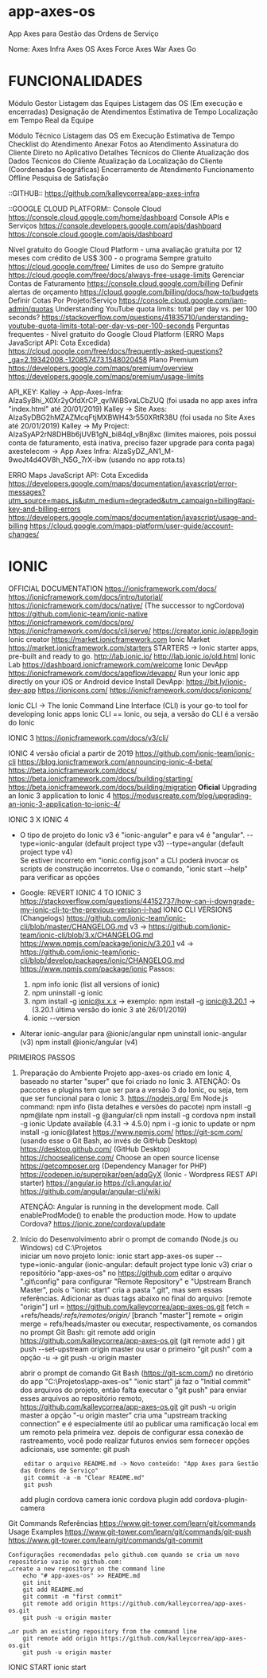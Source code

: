 # app-axes-os
App Axes para Gestão das Ordens de Serviço

Nome:
Axes Infra
Axes OS
Axes Force
Axes War
Axes Go

# FUNCIONALIDADES
Módulo Gestor
Listagem das Equipes
Listagem das OS (Em execução e encerradas)
Designação de Atendimentos
Estimativa de Tempo
Localização em Tempo Real da Equipe

Módulo Técnico
Listagem das OS em Execução
Estimativa de Tempo
Checklist do Atendimento
Anexar Fotos ao Atendimento
Assinatura do Cliente Direto no Aplicativo
Detalhes Técnicos do Cliente
Atualização dos Dados Técnicos do Cliente
Atualização da Localização do Cliente (Coordenadas Geográficas)
Encerramento de Atendimento
Funcionamento Offline
Pesquisa de Satisfação

::GITHUB::
https://github.com/kalleycorrea/app-axes-infra


::GOOGLE CLOUD PLATFORM::
Console Cloud
https://console.cloud.google.com/home/dashboard
Console APIs e Serviços
https://console.developers.google.com/apis/dashboard
https://console.cloud.google.com/apis/dashboard

Nível gratuito do Google Cloud Platform
	- uma avaliação gratuita por 12 meses com crédito de US$ 300
	- o programa Sempre gratuito
	https://cloud.google.com/free/
Limites de uso do Sempre gratuito
	https://cloud.google.com/free/docs/always-free-usage-limits
Gerenciar Contas de Faturamento
	https://console.cloud.google.com/billing
Definir alertas de orçamento
	https://cloud.google.com/billing/docs/how-to/budgets
Definir Cotas Por Projeto/Serviço
	https://console.cloud.google.com/iam-admin/quotas
	Understanding YouTube quota limits: total per day vs. per 100 seconds?
	https://stackoverflow.com/questions/41835710/understanding-youtube-quota-limits-total-per-day-vs-per-100-seconds
Perguntas frequentes - Nível gratuito do Google Cloud Platform (ERRO Maps JavaScript API: Cota Excedida)
	https://cloud.google.com/free/docs/frequently-asked-questions?_ga=2.19342008.-120857473.1548020458
Plano Premium
	https://developers.google.com/maps/premium/overview
	https://developers.google.com/maps/premium/usage-limits
	
API_KEY:
Kalley -> App-Axes-Infra: AIzaSyBhi_X0Xr2yOfdXrCP_qvIWiBSvaLCbZUQ (foi usada no app axes infra "index.html" até 20/01/2019)
Kalley -> Site Axes: AIzaSyDBG2hMZAZMcqFtjMXBWH43r550XRtR38U (foi usada no Site Axes até 20/01/2019)
Kalley -> My Project: AIzaSyAP2rN8DHBb6jUVB1gN_bi84qI_vBnj8xc (limites maiores, pois possui conta de faturamento, está inativa, preciso fazer upgrade para conta paga)
axestelecom -> App Axes Infra: AIzaSyDZ_AN1_M-9woJt4d4OV8h_N5G_7rX-ibw (usando no app rota.ts)

ERRO Maps JavaScript API: Cota Excedida
https://developers.google.com/maps/documentation/javascript/error-messages?utm_source=maps_js&utm_medium=degraded&utm_campaign=billing#api-key-and-billing-errors
https://developers.google.com/maps/documentation/javascript/usage-and-billing
https://cloud.google.com/maps-platform/user-guide/account-changes/


# IONIC

OFFICIAL DOCUMENTATION
https://ionicframework.com/docs/
https://ionicframework.com/docs/intro/tutorial/
https://ionicframework.com/docs/native/ (The successor to ngCordova)
	https://github.com/ionic-team/ionic-native
https://ionicframework.com/docs/pro/
https://ionicframework.com/docs/cli/serve/
https://creator.ionic.io/app/login	Ionic creator
https://market.ionicframework.com	Ionic Market
https://market.ionicframework.com/starters STARTERS -> Ionic starter apps, pre-built and ready to go.
http://lab.ionic.io/	http://lab.ionic.io/old.html	Ionic Lab
https://dashboard.ionicframework.com/welcome
Ionic DevApp
	https://ionicframework.com/docs/appflow/devapp/
	Run your Ionic app directly on your iOS or Android device
	Install DevApp: https://bit.ly/ionic-dev-app
https://ionicons.com/	https://ionicframework.com/docs/ionicons/

Ionic CLI -> The Ionic Command Line Interface (CLI) is your go-to tool for developing Ionic apps
Ionic CLI == Ionic, ou seja, a versão do CLI é a versão do Ionic

IONIC 3
	https://ionicframework.com/docs/v3/cli/

IONIC 4
	versão oficial a partir de 2019
	https://github.com/ionic-team/ionic-cli
	https://blog.ionicframework.com/announcing-ionic-4-beta/
	https://beta.ionicframework.com/docs/	
	https://beta.ionicframework.com/docs/building/starting/
	https://beta.ionicframework.com/docs/building/migration **Oficial**
		Upgrading an Ionic 3 application to Ionic 4
		https://moduscreate.com/blog/upgrading-an-ionic-3-application-to-ionic-4/

IONIC 3 X IONIC 4
- O tipo de projeto do Ionic v3 é "ionic-angular" e para v4 é "angular".
  --type=ionic-angular (default project type v3)
  --type=angular (default project type v4)	
  Se estiver incorreto em "ionic.config.json" a CLI poderá invocar os scripts de construção incorretos.
  Use o comando, "ionic start --help" para verificar as opções
  
- Google: REVERT IONIC 4 TO IONIC 3
	https://stackoverflow.com/questions/44152737/how-can-i-downgrade-my-ionic-cli-to-the-previous-version-i-had
	IONIC CLI VERSIONS (Changelogs)
		https://github.com/ionic-team/ionic-cli/blob/master/CHANGELOG.md
		v3 -> https://github.com/ionic-team/ionic-cli/blob/3.x/CHANGELOG.md
			  https://www.npmjs.com/package/ionic/v/3.20.1
		v4 -> https://github.com/ionic-team/ionic-cli/blob/develop/packages/ionic/CHANGELOG.md
			  https://www.npmjs.com/package/ionic
	Passos: 
	1) npm info ionic (list all versions of ionic)
	2) npm uninstall -g ionic
	3) npm install -g ionic@x.x.x	-> exemplo: npm install -g ionic@3.20.1		-> (3.20.1 última versão do ionic 3 até 26/01/2019)
	4) ionic --version
	
- Alterar ionic-angular para @ionic/angular
	npm uninstall ionic-angular (v3)
	npm install @ionic/angular (v4)

PRIMEIROS PASSOS
1) Preparação do Ambiente
	Projeto app-axes-os criado em Ionic 4, baseado no starter "super" que foi criado no Ionic 3.
	ATENÇÃO: Os paccotes e plugins tem que ser para a versão 3 do Ionic, ou seja, tem que ser funcional para o Ionic 3.
	https://nodejs.org/
	Em Node.js command:
	npm info <nome-do-pacote> (lista detalhes e versões do pacote)
	npm install -g npm@late
	npm install -g @angular/cli
	npm install -g cordova
	npm install -g ionic
		Update available (4.3.1 → 4.5.0)
		npm i -g ionic to update
		or
		npm install -g ionic@latest
	https://www.npmjs.com/
	https://git-scm.com/ (usando esse o Git Bash, ao invés de GitHub Desktop)
	https://desktop.github.com/ (GitHub Desktop)
	https://choosealicense.com/	Choose an open source license
	https://getcomposer.org (Dependency Manager for PHP)
	https://codepen.io/superpikar/pen/adqGyX (Ionic - Wordpress REST API starter)
	https://angular.io
	https://cli.angular.io/
	https://github.com/angular/angular-cli/wiki

	ATENÇÃO: Angular is running in the development mode. Call enableProdMode() to enable the production mode.
	How to update Cordova?	https://ionic.zone/cordova/update

2) Início do Desenvolvimento
	abrir o prompt de comando (Node.js ou Windows)
		cd C:\Projetos\
		iniciar um novo projeto Ionic: 
		ionic start app-axes-os super --type=ionic-angular (ionic-angular: default project type Ionic v3)
	criar o repositório "app-axes-os" no https://github.com
	editar o arquivo ".git\config" para configurar "Remote Repository" e "Upstream Branch Master", pois o "ionic start" cria a pasta ".git", 
	mas sem essas referências. Adicionar as duas tags abaixo no final do arquivo:
		[remote "origin"]
			url = https://github.com/kalleycorrea/app-axes-os.git
			fetch = +refs/heads/*:refs/remotes/origin/*
		[branch "master"]
			remote = origin
			merge = refs/heads/master
	ou executar, respectivamente, os comandos no prompt Git Bash:
		git remote add origin https://github.com/kalleycorrea/app-axes-os.git (git remote add <name> <url>)
		git push --set-upstream origin master
			ou usar o primeiro "git push" com a opção -u -> git push -u origin master
			
	abrir o prompt de comando Git Bash (https://git-scm.com/) no diretório do app "C:\Projetos\app-axes-os"
		"ionic start" já faz o "Initial commit" dos arquivos do projeto, então falta executar o "git push" para enviar esses arquivos ao repositório remoto, https://github.com/kalleycorrea/app-axes-os.git
		git push -u origin master
			a opção "-u origin master" cria uma "upstream tracking connection" e é especialmente útil ao publicar uma ramificação local em um remoto pela primeira vez.
			depois de configurar essa conexão de rastreamento, você pode realizar futuros envios sem fornecer opções adicionais, use somente: git push

		editar o arquivo README.md -> Novo conteúdo: "App Axes para Gestão das Ordens de Serviço"
		git commit -a -m "Clear README.md"
		git push
	add plugin cordova camera
		ionic cordova plugin add cordova-plugin-camera
		
		
Git Commands
	Referências
		https://www.git-tower.com/learn/git/commands
		Usage Examples
			https://www.git-tower.com/learn/git/commands/git-push
			https://www.git-tower.com/learn/git/commands/git-commit
		
	Configurações recomendadas pelo github.com quando se cria um novo repositório vazio no github.com:
	…create a new repository on the command line
		echo "# app-axes-os" >> README.md
		git init
		git add README.md
		git commit -m "first commit"
		git remote add origin https://github.com/kalleycorrea/app-axes-os.git
		git push -u origin master

	…or push an existing repository from the command line
		git remote add origin https://github.com/kalleycorrea/app-axes-os.git
		git push -u origin master

IONIC START
ionic start <name> <template> [options]
	ionic start --help
	ionic start --list (Listar templates starter disponíveis)	
	ionic start nome-do-app [blank|tabs|sidemenu|super]
	–appname ou -a: define o nome do aplicativo. Ex.: “Cálculo de IMC”
	–id ou -i: define o Id do aplicativo. Ex.: com.fabricadecodigo.calculoimc
	Examples
		ionic start
		ionic start --list
		ionic start myApp
		ionic start myApp blank
		ionic start myApp tabs --cordova
		ionic start myApp tabs --capacitor
		ionic start myApp super --type=angular
		ionic start myApp blank --type=ionic1 (Para iniciar um aplicativo com legacy Ionic v1, use --type=ionic1) (e.g. angular, ionic-angular, ionic1)
		ionic start cordovaApp tabs --cordova
		ionic start "My App" blank
		ionic start "Conference App" https://github.com/ionic-team/ionic-conference-app
		
	--type ... Type of project to start (e.g. angular, ionic-angular, ionic1) 
		Erro: Unable to find starter template for super
			Ocorre quando se tenta criar um projeto com o "starter super" usando o Ionic 4, pois o "super" está definido com starter funcional até o Ionic 3.
			Solução: Adicionar a opção --type ao comando "ionic start"
			ionic start app-axes-os super --type=ionic-angular
			https://github.com/ionic-team/ionic-starter-super/issues/108
				Install the latest CLI with npm install -g ionic@latest and you should be able to download the super template.
				Essa solução (sem a opção --type=ionic-angular) funciona somente se estiver usando o Ionic v3, pois o default type do Ionic 3 é "ionic-angular"
	
adicionar as plataformas do aplicativo
	por padrão vem configurado para executar somente no navegador, não confundir com a plataforma "cordova browser" usada utilizar recursos nativos locais.
	ionic cordova platform --help
	ionic cordova platform add android
	ionic cordova platform add browser (plataforma para usar no navegador alguns recursos nativos, por exemplo a camera)
	
executar o aplicativo
	ionic serve -c (navegador)
  ionic serve --devapp (Executar no DevApp)
	ionic cordova run --help
		ionic cordova run android -l (device)
			Atenção: Criar uma variável de ambiente SLAVE_AAPT_TIMEOUT = 180 para evitar erro de timeout
			adb devices -> List of devices attached
      local apk: C:\Projetos\app-axes-os\platforms\android\app\build\outputs\apk\debug
      To deploy and debug apps on an Android device
        https://ionicframework.com/docs/building/running
		ionic cordova run browser (navegador com recursos nativos)
	ionic cordova emulate --help (executar no emulador)
	
gerar a versão executável do aplicativo
	ionic build --help
  ionic build --platform=android --prod
  ionic cordova build android --prod --release (ok)
  local apk: C:\Projetos\app-axes-os\platforms\android\app\build\outputs\apk\release\

  Publishing your app
  https://ionicframework.com/docs/v1/guide/publishing.html

  Abrir keytool.exe no CMD
    "C:\Program Files\Java\jdk1.8.0_191\bin\keytool.exe" -genkey -v -keystore key-app-axesos.keystore -alias app-axesos -keyalg RSA -keysize 2048 -validity 10000

  Abrir jarsigner.exe no CMD
  "C:\Program Files\Java\jdk1.8.0_191\bin\jarsigner.exe" -verbose -sigalg SHA1withRSA -digestalg SHA1 -keystore key-app-axesos.keystore app-release-unsigned.apk app-axesos

  Abrir jarsigner.exe
  "C:\Users\kalley.AXXESS\AppData\Local\Android\Sdk\build-tools\28.0.3\zipalign.exe" -v 4 app-release-unsigned.apk AxesOS.apk

  How to solve the “App not installed” error on Android devices?
  https://forum.ionicframework.com/t/how-to-solve-the-app-not-installed-error-on-android-devices/139401
  https://www.digitbin.com/app-not-installed-fix-error/

	
Icon e Splash
	Inclua um arquivo icon.png, icon.psd ou icon.ai na pasta resources do projeto (tamanho mínimo da imagem seja 192px x 192px)
	Inclua um arquivo splash.png, splash.psd ou splash.ai na pasta resources do projeto (tamanho mínimo da imagem seja 2208px x 2208px)
		ionic resources --icon
		ionic cordova resources --help

criar pagina
	ionic g page nome-da-pagina
criar provider ()
	ionic g provider nome-do-provider
criar pipe
  ionic g pipe nome-do-pipe

	
ADD PACOTES E PLUGINS NO PROJETO

"npm install" in your project directory will reinstall all your node modules according to package.json
	rm -r node_modules
	rm package-lock.json
	npm install

adicionar pacote
	npm install <nome-do-pacote> -> ex: npm install @ionic/angular
remover pacote
	npm uninstall <nome-do-pacote> -> ex: npm uninstall ionic-angular
	
Atualizar Dependências do Projeto (package.json)
	Problema: npm WARN @ionic-native/splash-screen@3.12.1 requires a peer of @ionic-native/core@^3.6.0 but none is installed. You must install peer dependencies yourself.
	Solução:
	https://www.npmjs.com/package/npm-check-updates
	1) First, run this command: 
		npm install npm-check-updates -g
	2) To see what new versions are available:
		ncu
	3) To automatically updates to the latest packages:
		ncu -u
	4) npm install
	Atenção: O pacote npm-check-updates (ncu e ncu -u) modifica apenas o seu arquivo package.json. Execute 'npm install' para atualizar seus pacotes instalados e package-lock.json.


ATENÇÃO: Antes de instalar um pacote nativo "@ionic-native/<nome-do-pacote>" referencie a versão compatível com o Ionic 3 no arquivo "package.json",
		 não havendo referencia o npm instala a última versão que provavelmente não é compatível com o Ionic 3.
		 Exemplo:
		 -> package.json: "dependencies": { 
								...
								"@ionic-native/camera": "4.3.3",
								...
							}
		 -> Git Bash: npm install @ionic-native/camera
		 
		 Mas se não referenciar no "package.json, então instale o pacote nativo informando a versão compatível com o Ionic 3.
			npm install @ionic-native/camera@x.x.x

-Ionic Native https://github.com/ionic-team/ionic-native

-Camera
	https://ionicframework.com/docs/v3/native/camera/
	https://github.com/apache/cordova-plugin-camera
	https://www.npmjs.com/package/@ionic-native/camera (Versões)
	https://www.npmjs.com/package/cordova-plugin-camera
	
	ionic cordova plugin add cordova-plugin-camera
	npm install @ionic-native/camera
				@ionic-native/camera@4.3.3 (usei esse)
	Exemplos:
		https://forum.ionicframework.com/t/how-to-display-an-image-taken-from-camera/126832
		Google: ionic 3 camera example
			https://www.youtube.com/watch?v=5mZFE7h4RvI&index=24&list=PLswa9HeoJUq_Dphg3w1TwqBMgruzRCwIO Adicionando Chamada p/ Camera no App (2:20)
			https://www.youtube.com/watch?v=8NWzuz_qIQ0&index=25&list=PLswa9HeoJUq_Dphg3w1TwqBMgruzRCwIO Modificando Nossas Views p/ Chamada da Camera (0:52)
		Google: ionic 4 camera
		Google: ionic 4 ionic native camera

-Geolocation
	https://ionicframework.com/docs/v3/native/geolocation/
	https://github.com/apache/cordova-plugin-geolocation
	https://www.npmjs.com/package/@ionic-native/geolocation (Versões)
	
	ionic cordova plugin add cordova-plugin-geolocation@^4.0.1 --variable GEOLOCATION_USAGE_DESCRIPTION="To locate you"
  npm install --save @ionic-native/geolocation
  npm install --save @ionic-native/geolocation@4.3.2
  npm install --save @ionic-native/geolocation@4.20.0
	npm install --save @ionic-native/geolocation@4.6.0

	Exemplos:
		https://www.joshmorony.com/ionic-2-how-to-use-google-maps-geolocation-video-tutorial/
		https://www.joshmorony.com/using-google-maps-and-geolocation-in-ionic-with-capacitor/
		https://market.ionicframework.com/starters/google-maps -> Starter Google Maps
	
-Background Geolocation
	https://ionicframework.com/docs/v3/native/background-geolocation/
	https://github.com/mauron85/cordova-plugin-background-geolocation
	https://www.npmjs.com/package/@ionic-native/background-geolocation (Versões)
  https://www.npmjs.com/package/cordova-plugin-mauron85-background-geolocation (Versões)
	
	ionic cordova plugin add cordova-plugin-mauron85-background-geolocation
  ionic cordova plugin add cordova-plugin-mauron85-background-geolocation@alpha
  ionic cordova plugin add cordova-plugin-mauron85-background-geolocation@^2.3.6
  npm install --save @ionic-native/background-geolocation
  npm install --save @ionic-native/background-geolocation@4
  npm install --save @ionic-native/background-geolocation@3 (versão 3.14.0)
	npm install --save @ionic-native/background-geolocation@^3.12.1
	Exemplos:
		https://www.joshmorony.com/adding-background-geolocation-to-an-ionic-2-application/

-Background Mode
  ionic cordova plugin add cordova-plugin-background-mode (versão 0.7.2)
  npm install --save @ionic-native/background-mode@4 (versão 4.20.0)

-Local Notifications
  ionic cordova plugin add cordova-plugin-local-notification (versão 0.9.0-beta.2)
  npm install --save @ionic-native/local-notifications@4.7.0

-ionic-text-avatar
	Material Design text avatar for Ionic's ion-avatar
	https://github.com/Airblader/ionic-text-avatar
	npm install --save ionic-text-avatar
	
	Erro: Template parse errors: 'ion-text-avatar' is not a known element #1 -> https://github.com/Airblader/ionic-text-avatar/issues/1
    Solução: I work with lazy loading and then I have to add to page.module.ts what you described for app.module.ts.

-Signature Pad
  https://github.com/szimek/signature_pad
  https://github.com/wulfsolter/angular2-signaturepad
  npm install angular2-signaturepad --save

  Exemplos: 
    https://devdactic.com/signature-drawpad-ionic-2/
    https://www.youtube.com/watch?v=KpBEyvGA0OE
  
  Resize:
    https://www.9lessons.info/2017/04/ionic-3-and-angular-4-working-with.html (Resize implementado com base nesse)
    https://github.com/szimek/signature_pad/issues/268
    https://forum.ionicframework.com/t/ionic-2-signature-pad-resize-image/93624
    https://stackoverflow.com/questions/44454463/ionic2-signature-pad-resize-image
    Google: angular2 signaturepad resizeCanvas
      https://github.com/wulfsolter/angular2-signaturepad/issues/4
      https://github.com/szimek/signature_pad/issues/291
    Google: angular2 signaturepad resize after rotation device
      https://github.com/szimek/signature_pad/issues/91
    Google: angular2 signaturepad resize based in screen orientation
    Google: ionic whats event rotation device?
      https://forum.ionicframework.com/t/detect-the-screen-orientation-to-a-device/108637

  Erro: 'signature-pad' is not a known element:
    1. If 'signature-pad' is an Angular component, then verify that it is part of this module.
    2. If 'signature-pad' is a Web Component then add 'CUSTOM_ELEMENTS_SCHEMA' to the '@NgModule.schemas' of this component to suppress this message.
    Solução: Isso é por causa do "lazy loading". Então importar pelo page.module.ts e não por app.module.ts

-Ionic3 Star Rating
  https://github.com/melwinVincent/ionic3-star-rating
  https://www.npmjs.com/package/ionic3-star-rating
  npm install ionic3-star-rating
  Exemplo:
    https://stackblitz.com/edit/ionic3-star-rating

- Screen Orientation
  https://github.com/apache/cordova-plugin-screen-orientation
  https://github.com/ionic-team/ionic-native
  https://www.npmjs.com/package/@ionic-native/screen-orientation (Versões)

  ionic cordova plugin add cordova-plugin-screen-orientation
  npm install --save @ionic-native/screen-orientation
  npm install --save @ionic-native/screen-orientation@4.20.0 (usei esse)
  Exemplos:
    https://www.ghadeer.io/ionic-3-screen-orientation/


Erro: Cannot find module '@angular/core'. in my ionic app
	I solved this by delete node_modules folder from my project and run 'npm install' again.

Erro: index.js:181 Uncaught TypeError: Object(...) is not a function Cordova
	https://forum.ionicframework.com/t/ionic-4-beta-object-is-not-a-function/138152
	https://forum.ionicframework.com/t/camera-in-ionic-v4/137740/7
	https://forum.ionicframework.com/t/ionic-4-native-plugin-problem/136670/3

PIPES
  See https://angular.io/api/core/Pipe for more info on Angular Pipes.
  How to apply filters to *ngFor?
    https://stackoverflow.com/questions/34164413/how-to-apply-filters-to-ngfor
    https://embed.plnkr.co/l1oTNT/
  Exemplos de implementação:
    http://plnkr.co/edit/rLa1EcZC8uKw6MA2EXld?p=info
    https://forum.ionicframework.com/t/filtering-a-loop/78285/2


CONTEÚDO BÁSICO INICIAL
Como criar aplicativos com Ionic Framework	http://www.fabricadecodigo.com/como-criar-aplicativos-com-ionic-framework/
Como preparar o ambiente de desenvolvimento para o Ionic Framework	http://www.fabricadecodigo.com/como-preparar-o-ambiente-de-desenvolvimento-para-o-ionic-framework/
	Pontapé inicial com Angular 4	https://www.youtube.com/watch?v=WVoJfHfCsiI	(Série muito boa)
	Minicurso Angular 6	http://www.fabricadecodigo.com/minicursoangular/aula/	https://github.com/fabricadecodigo/minicurso-angular
	Angular #004 Breve análise sobre a forma como o Angular funciona	https://www.youtube.com/watch?v=Mk7x8rAnX-M
	Visual Studio Code -> Adicionar Extensão: Angular Extension Pack (Loiane Groner)
	Visual Studio Code -> Adicionar Extensão: Ionic Extension Pack (Loiane Groner)
	Visual Studio Code -> Adicionar Extensão: vscode-icons (Roberto Huertas)
	Visual Studio Code -> Adicionar Extensão: Auto Import (steoates)
	Visual Studio Code -> Adicionar Extensão: Git History (Don Jayamanne)
	Visual Studio Code -> Adicionar Extensão: Git Project Manager (Felipe Caputo)
	Visual Studio Code -> Adicionar Extensão: CSS Auto Prefix (sporiley)
4 starter templates do Ionic que você não conhecia	https://www.youtube.com/watch?v=n0J8Ykw1un0
	ionic start nome_do_app tutorial
	ionic start nome_do_app super	***muito bom*** 
		https://github.com/ionic-team/starters/tree/master/ionic-angular/official/super
		https://github.com/ionic-team/starters/blob/master/ionic-angular/official/super/README.md
	ionic start nome_do_app conference
	ionic start nome_do_app aws
Ionic 3 para iniciantes (Vídeos)	https://www.youtube.com/watch?v=mDPgmRlArPc&list=PLE4aWcuKhzABV7naOADbDusXVPRv58vd-	***muito bom***
Criando seu primeiro app com ngCordova e Ionic	http://www.fabricadecodigo.com/criando-seu-primeiro-app-com-ngcordova-e-ionic/
Criando o primeiro app com Ionic Framework	http://www.fabricadecodigo.com/criando-o-primeiro-app-com-ionic-framework/
Consumindo API REST com Ionic – O guia absolutamente completo	http://www.fabricadecodigo.com/rest-api-ionic/
Como armazenar dados offline com Ionic Storage	
	https://www.youtube.com/watch?v=dewZD47BpTY	
	http://www.fabricadecodigo.com/como-armazenar-dados-offline-com-ionic-storage/
	https://ionicframework.com/docs/storage/
	Salvar o token no Ionic Storage para usar em futuras requisições
		@ionic/storage -> https://forum.ionicframework.com/t/adding-authorization-header-in-get-request/91222
Como fazer um CRUD com SQLite no Ionic em alguns simples passos	https://www.youtube.com/watch?v=yWs2xceNCh0
Como criar CRUD com Angular e Firebase Realtime Database - Em alguns simples passos	https://www.youtube.com/watch?v=8FDwTjgLN48

Bons Materiais Educativos
http://www.fabricadecodigo.com
https://code.education/
Ionic 2 Beginners Guide 
https://www.joshmorony.com/beginners-guide-to-getting-started-with-ionic-2/
Detailed Guide for learning Ionic (Building Mobile Apps with Ionic)
https://www.joshmorony.com/building-mobile-apps-with-ionic-2/


NAVIGATION
for more info on Ionic pages and navigation
https://ionicframework.com/docs/components/#navigation

Navigating Lifecycle Events
(ionViewDidLoad, ionViewWillEnter, ionViewDidEnter, ionViewWillLeave, ionViewDidLeave, ionViewWillUnload, ionViewCanEnter, ionViewCanLeave)
https://blog.ionicframework.com/navigating-lifecycle-events/

NavController -> Controladores de Navegação para navegar nas páginas do seu aplicativo
	this.navCtrl.setRoot(); //Define a page root
    this.navCtrl.push(Page, NavParams); //Push a new component onto the current navigation stack (abre a página)
	this.navCtrl.pop(); //Fecha a página (volta para a página anterior)
	

THEME
Theming your Ionic 3 App (Sass Variables)
https://robferguson.org/blog/2017/11/12/theming-your-ionic-3-app/
http://sass-lang.com/guide
https://ionicframework.com/docs/theming/theming-your-app/
https://ionicframework.com/docs/theming/sass-variables/
https://ionicframework.com/docs/theming/overriding-ionic-variables/	Lista Ionic Sass Variables
https://ionicframework.com/docs/theming/css-utilities/

Google: Ionic how use Sass Variables?
https://forum.ionicframework.com/t/ionic-how-to-use-sass-variable/116553	Ionic how to use sass variable

Aprenda Layout com CSS
http://pt-br.learnlayout.com/toc.html (Sumário)

Angular AuthService, HttpInterceptor, MessageService

Classe HttpClient - @angular/common/http -> https://angular.io/api/common/http/HttpClient

Google: ionic authentication by token
	https://www.joshmorony.com/using-json-web-tokens-jwt-for-custom-authentication-in-ionic-2-part-1/
	https://www.joshmorony.com/using-json-web-tokens-jwt-for-custom-authentication-in-ionic-2-part-2/
	https://dev.to/oktadev/build-an-ionic-app-with-user-authentication-4ig1
	Ionic 3 and Angular 4:Create a Welcome Page with Login and Logout	https://www.9lessons.info/2017/06/ionic3-angular4-create-welcome-page.html
	
Google: ionic basic auth
	*** https://angular.io/guide/http#adding-headers
	*** https://forum.ionicframework.com/t/api-call-with-basic-authorization/114346/3
	*** https://stackoverflow.com/questions/50639602/typescript-ionic-app-basic-auth-not-working
	https://stackoverflow.com/questions/38368794/angular-2-basic-authentication-not-working
	https://stackoverflow.com/questions/46211633/how-to-pass-username-and-password-with-api-in-angular
Google: ionic httpclient with set authorization header
	https://forum.ionicframework.com/t/adding-authorization-header-in-get-request/91222

Null and Undefined in TypeScript
	https://basarat.gitbooks.io/typescript/docs/javascript/null-undefined.html
	https://www.typescriptlang.org/docs/handbook/release-notes/typescript-2-0.html

Google: ionic httpclient withcredentials
https://stackoverflow.com/questions/47304912/angular-4-setting-withcredentials-on-every-request-cors-cookie
	https://medium.com/@ryanchenkie_40935/angular-authentication-using-the-http-client-and-http-interceptors-2f9d1540eb8 
	**(HttpInterceptor implementável, 
		mas por algum motivo desconhecido o servidor web (apache) que cria a variável global $_SERVER 
		não adiciona o elemento HTTP_AUTHORIZATION ou PHP_AUTH_USER/PHP_AUTH_PW que são informações de autenticação passadas na requisição do cliente.
		Verificar se o elemento (fazer novos testes) PHP_AUTH_DIGEST está incluído no array $_SERVER -> getServerParams())
https://stackoverflow.com/questions/38615205/angular-2-http-withcredentials
	https://medium.com/codingthesmartway-com-blog/angular-4-3-httpclient-accessing-rest-web-services-with-angular-2305b8fd654b
https://ionicframework.com/docs/native/http/
	https://forum.ionicframework.com/t/api-call-with-basic-authorization/114346/12	(API-call with Basic Authorization -> @ionic-native/http)

Ionic 3 Classe HttpClient
Add Headers
https://cursos.alura.com.br/forum/topico-classe-httpclient-post-60242 **(solução {headers})

Google: ionic enabled HTTP_AUTHORIZATION in server params
	https://github.com/WP-API/Basic-Auth/issues/21
https://stackoverflow.com/questions/43121316/angular-2-http-basic-auth-request-unable-to-enter-details
Cors
https://stackoverflow.com/questions/47304912/angular-4-setting-withcredentials-on-every-request-cors-cookie
https://blog.ionicframework.com/handling-cors-issues-in-ionic/
https://pt.stackoverflow.com/questions/317380/slim-php-problema-com-cors

Google: ionic authentication interceptor

Creating a Flash Message Service in Ionic	https://www.joshmorony.com/creating-a-flash-message-service-in-ionic/
	
Google: ionic callback update ion-list automatically like messages whatsapp
	WhatsApp Clone with Meteor and Ionic 2 CLI	https://angular-meteor.com/tutorials/whatsapp2/ionic/native-mobile

Google: ionic callback function to update ion-item
	ionic: ngFor not updating automatically after changes in array
		https://stackoverflow.com/questions/49052475/ionic-ngfor-not-updating-automatically-after-changes-in-array
	https://github.com/don/ionic-ble-examples/blob/master/scan/src/pages/home/home.ts
	https://blog.thoughtram.io/angular/2017/02/21/using-zones-in-angular-for-better-performance.html#the-idea-of-zones
	How to get a callback event when an ion-item becomes visible in the ion-list?
		https://stackoverflow.com/questions/33500221/how-to-get-a-callback-event-when-an-ion-item-becomes-visible-in-the-ion-list
	
Ionic Video Tutorial List	http://technotip.com/5036/ionic-2-video-tutorial-list/
Pull To Refresh: Ionic 2	http://technotip.com/5193/pull-to-refresh-ionic-2/
Passing Data Between Pages: Ionic 2	http://technotip.com/5085/passing-data-between-pages-ionic-2/
Add Ionic Pull to Refresh with Toast Message	https://devdactic.com/pull-to-refresh-ionic/

ion-refresher	https://ionicframework.com/docs/api/components/refresher/Refresher/
ion-spinner	https://ionicframework.com/docs/api/components/spinner/Spinner/
loading	https://ionicframework.com/docs/api/components/loading/LoadingController/
ion-infinite-scroll	
	https://ionicframework.com/docs/api/components/infinite-scroll/InfiniteScroll/
	http://www.fabricadecodigo.com/rest-api-ionic/

Google: defining dynamically tab Badge ionic
		https://stackoverflow.com/questions/44929352/updating-tab-badge-dynamically-on-ionic-2 (com Ionic Events não funcionou)
			http://plnkr.co/edit/49JrogoS7a5FdtJz1JWi?p=preview (com Ionic Events não funcionou)
		Update tabs badge total from a different component
		https://forum.ionicframework.com/t/update-tabs-badge-total-from-a-different-component/74977 **(funcionou com Observables/Subjects)
		How to properly re-render a component in Ionic manually
		https://forum.ionicframework.com/t/how-to-properly-re-render-a-component-in-ionic-manually/97343 (com Ionic Events e NgZone não funcionou)

Entendendo RxJS Observable com Angular
https://medium.com/tableless/entendendo-rxjs-observable-com-angular-6f607a9a6a00
https://www.joshmorony.com/an-introduction-to-observables-for-ionic-2/
https://forum.ionicframework.com/t/using-observables-in-ionic/130838

Google: how work with two tabs page in ionic
	https://forum.ionicframework.com/t/different-tabs-on-detailpage/79278	Different tabs on DetailPage
	https://stackoverflow.com/questions/42090050/how-can-we-display-multiple-tabs-in-ionic-2-app
	https://github.com/ionic-team/ionic-conference-app exemplo
	https://github.com/tonymccallie/menutest exemplo

Google: ionic pass NavParams to ion-tab
	https://stackoverflow.com/questions/35162308/ionic-2-passing-tabs-navparams-to-tab

@ViewChild
Essas postagens explicam que as funções no componente personalizado precisam ser chamadas do pai, e isso pode ser feito 
usando @ViewChild ou #myComponent - uma variável local para o componente.
https://github.com/ionic-team/ionic/issues/12625
Google: ionic ViewChild
	https://angularfirebase.com/snippets/using-viewchild-in-ionic-4-to-call-component-methods/
	https://alligator.io/angular/viewchild-access-component/

Ionic3 - how to pass selected value to event using ion-select and ion-option?
https://stackoverflow.com/questions/47587603/ionic3-how-to-pass-selected-value-to-event-using-ion-select-and-ion-option

@ViewChild -> Exemplo 1
Botão Fabs aberto por padrão (Toggle -> Alternância)
Acessando um elemento Ionic (FabContainer) do .html (template/view)
	https://forum.ionicframework.com/t/fabs-button-open-by-default/108915/4 (Solução -> this.fab.toggleList())
		https://stackblitz.com/edit/ionic-fab-tab-open?file=pages%2Fhome%2Fhome.ts
	.TS:
		import { Component , ViewChild } from '@angular/core';
		import { FabContainer } from 'ionic-angular';
		//declaração
		@ViewChild('fab')fab : FabContainer;
		//exemplo de uso ionViewDidEnter()
		this.fab.toggleList();
	.HTML:
		<!-- identificador #fab -->
		<ion-fab top right edge #fab>

@ViewChild -> Exemplo 2
Acessando um elemento nativo (Div) do .html (template/view)
  .TS:
    import { Component, ViewChild, ElementRef } from '@angular/core';
    //declaração
    @ViewChild('map') mapElement: ElementRef;
    // Passando a div 'map' como parâmetro
    this.map = new google.maps.Map(this.mapElement.nativeElement, mapOptions);
  .HTML:
    <ion-content> <div #map id="map"></div> </ion-content>


Ion-textarea resize height dynamically
	https://forum.ionicframework.com/t/solved-ion-textarea-resize-height-dynamically/80885/2
	https://forum.ionicframework.com/t/programmatically-set-height-or-rows-of-ion-textarea/72495

TypeScript -> Iterators and Generators (for, forEach)
	https://www.typescriptlang.org/docs/handbook/iterators-and-generators.html
	https://www.tutorialspoint.com/typescript/typescript_array_foreach.htm
  https://basarat.gitbooks.io/typescript/docs/for...of.html

TypeScript -> Interface para array de objetos associativos em TypeScript
	https://stackoverflow.com/questions/38213926/interface-for-associative-object-array-in-typescript

Google: typescript concat arrays
TypeScript -> Merge two object arrays with Angular 2 and TypeScript?
	https://www.tutorialspoint.com/typescript/typescript_array_concat.htm
		var alphaNumeric = alpha.concat(numeric); 
	https://basarat.gitbooks.io/typescript/docs/spread-operator.html
		Spread Operator -> list = [...list, 3, 4];
		this.results = [ ...this.results, ...data.results];
	
Gestures: tap, press, pan, swipe, rotate, and pinch events.
https://ionicframework.com/docs/v3/components/#gestures

DOM events
https://en.wikipedia.org/wiki/DOM_events

Unique Device ID
https://ionicframework.com/docs/v3/native/unique-device-id/


https://stackoverflow.com/questions/25221080/css-how-to-change-backgound-colour-for-item-avatar-in-ionicframework
https://stackoverflow.com/questions/31772742/changing-background-color-of-ionic-ion-item-in-css/31814759	Changing background color of Ionic ion-item in CSS

Add a badge on icon in Ionic 3
https://stackoverflow.com/questions/44990686/add-a-badge-on-icon-in-ionic-3
How to add a badge to a icon inside a ion-button?
https://forum.ionicframework.com/t/how-to-add-a-badge-to-a-icon-inside-a-ion-button/70868


No Access-Control-Allow-Origin’ header is present on the requested resource. 
Resolvendo problema do cors (no Ionic através de proxy)
	https://www.youtube.com/watch?v=eJ2GHVrg9UM&index=43&list=PLE4aWcuKhzABV7naOADbDusXVPRv58vd-
	https://blog.ionicframework.com/handling-cors-issues-in-ionic/


How to use ngIf condition in ionic and angular and display the view accordingly?
https://stackoverflow.com/questions/49604834/how-to-use-ngif-condition-in-ionic-and-angular-and-display-the-view-accordingly
<ng-container *ngIf="(card | async)?.length > 0; else noCard">
    <ion-row *ngFor="let c of card  | async">
        <img src="assets/imgs/{{c.cardtype}}.png" width="100%" height="30px">
        <button ion-button (click)="editCard(c)" clear color="core" class="text">Edit Card</button>
    </ion-row>
</ng-container>
<ng-template #noCard>
    <ion-row>
      <button ion-button (click)="addCard()" clear color="core" class="text">Add Card</button>
      <img src="http://placehold.it/200x100" width="100%" height="30px">
    </ion-row>
</ng-template>

Usando o atributo css Class
styles.scss
.icons-basic-page {
  ion-icon {
    font-size: 50px;
  }

  ion-row {
    height: 100%;
    flex-wrap: wrap;
  }

  ion-col {
    flex: 0 0 25%;
    max-width: 25%;
    text-align: center;
    padding: 10px 5px;
  }
}
uso no template: <ion-content text-center class="icons-basic-page">

Correct way to use image assets in Ionic 2
-> src/assets/img(recommended)
https://stackoverflow.com/questions/39952214/correct-way-to-use-image-assets-in-ionic-2


Google: ionic 4 introdução
https://www.djamware.com/post/5b5cffaf80aca707dd4f65aa/building-crud-mobile-app-using-ionic-4-angular-6-and-cordova
http://www.eng.com.br/artigo.cfm?id=6231
https://tableless.com.br/criando-uma-aplicacao-movel-com-ionic-2-e-angular-2-em-dez-passos/
https://www.youtube.com/channel/UCtbju6weZSTbF4HHvuJAytA	Canal Profissão Desenvolvedor
https://www.youtube.com/watch?v=r0A4-82uujg	Curso de Ionic 3 - Ferramentas, ambiente e primeiro projeto
https://www.youtube.com/watch?v=67A6E4VA5gA	Visual Studio Code: instalação e recursos básicos

https://ionicframework.com/docs/cli/starters.html
https://www.google.com/search?q=ionic+4+starter+template
https://www.google.com/search?q=ionic+4+template+google+maps
https://ionicthemes.com/products/tag/google-maps
https://ionicthemes.com/product/ion2fullapp-full-ionic2-app-template-elite-version
https://market.ionicframework.com/starters/event-app-and-maps

http://www.fabricadecodigo.com/google-maps-e-geolocalizacao-com-ionic/	***muito bom***
	https://developers.google.com/maps/documentation/javascript/tutorial
	https://ionicframework.com/docs/native/geolocation/
	https://developers.google.com/maps/documentation/javascript/directions
	https://developers.google.com/maps/documentation/maps-static/error-messages
	Google Maps encontrar coordenadas facilmente	http://www.mapcoordinates.net/pt
		const position = new google.maps.LatLng(-3.08365143, -60.06089347); //Minha Casa
		const position = new google.maps.LatLng(-3.08907235, -60.06175697); //Sede Axes
    Marker
      https://stackoverflow.com/questions/7095574/google-maps-api-3-custom-marker-color-for-default-dot-marker

		
Ionic 2 & 3: How to Use Google Maps & Geolocation	
https://www.joshmorony.com/ionic-2-how-to-use-google-maps-geolocation-video-tutorial/
Part 2: Using the $http Service in Ionic 1.x to Dynamically Load Google Map Markers
https://www.joshmorony.com/part-1-using-the-http-service-in-ionic-to-dynamically-load-google-map-markers/ 
https://stackoverflow.com/questions/45331947/how-to-use-ionic-3-with-ms-visual-studio-community-2017
https://forum.ionicframework.com/t/ionic-4-google-maps-plugin/139786
https://github.com/ionic-team/ionic-starter-maps

ionic-team/ionic-native-google-maps
https://github.com/ionic-team/ionic-native-google-maps/blob/master/documents/README.md
mapsplugin / cordova-plugin-googlemaps-doc
https://github.com/mapsplugin/cordova-plugin-googlemaps-doc/blob/master/v2.3.0/README.md

Background Geolocation
https://ionicframework.com/docs/native/background-geolocation/

Adding Background Geolocation to an Ionic 2 & 3 Application
Adicionando Geolocalização em Segundo Plano a uma Aplicação Iônica 2 e 3
https://www.joshmorony.com/adding-background-geolocation-to-an-ionic-2-application/  ***muito bom***

Understanding Zones and Change Detection in Ionic 2 & Angular 2
Entendendo Zonas e Alterando Detecção em Ionic 2 e Angular 2
https://www.joshmorony.com/understanding-zones-and-change-detection-in-ionic-2-angular-2/


Google: google maps DirectionsService route
	https://developers.google.com/maps/documentation/javascript/distancematrix
	https://developers.google.com/maps/documentation/javascript/examples/distance-matrix

Google: ionic icone para o google maps marker
	ionic 2 dynamic markers in Google Maps with profile picture
	https://stackoverflow.com/questions/42598133/ionic-2-dynamic-markers-in-google-maps-with-profile-picture/42600327#42600327 (override google.maps.OverlayView)
		https://plnkr.co/edit/mkbkf2Eum2dXIAuKg7g1?p=preview
	https://stackoverflow.com/questions/5603623/how-can-i-show-label-title-for-marker-permanently-in-google-maps-v3 (dica para o label abaixo do ícone)
	https://github.com/Concept211/Google-Maps-Markers
	
Google: Google Maps MarkerImage
	Personalize uma imagem de marcador
	Convertendo MarkerImageobjetos para digitarIcon
	Faça um marcador arrastável
		https://developers.google.com/maps/documentation/javascript/markers

Customizing a Google Map: Custom Markers
	https://developers.google.com/maps/documentation/javascript/custom-markers
	Change individual markers in google maps directions (Alterar marcadores individuais nas direções do Google Maps)
		https://stackoverflow.com/questions/24936037/change-individual-markers-in-google-maps-directions

Google Maps JavaScript API V3 Reference
https://developers.google.com/maps/documentation/javascript/reference/
	DirectionsService class
	DirectionsRenderer class
	DirectionsRendererOptions interface
	DirectionsRequest interface
	DirectionsResult interface

Google Maps Code Samples
https://developers.google.com/maps/documentation/javascript/examples/

Diretório padrão dos ion-icon
	\node_modules\ionicons\dist\svg

Build a Desktop Application with Ionic 3 and Electron	https://robferguson.org/blog/2017/11/09/build-a-desktop-application-with-ionic-3-and-electron/

Ferramentas para imagens SVG https://inkscape.org/

FROM_UNIXTIME -> Returns a representation of the unix_timestamp argument as a value in 'YYYY-MM-DD HH:MM:SS'
https://dev.mysql.com/doc/refman/5.5/en/date-and-time-functions.html#function_from-unixtime


IONIC 4
The Ionic 4 Images Guide (Capture, Store & Upload with POST)
https://devdactic.com/ionic-4-image-upload-storage/



Google: index.js:181 Uncaught TypeError: Object(...) is not a function Cordova
https://forum.ionicframework.com/t/ionic-4-beta-object-is-not-a-function/138152
https://forum.ionicframework.com/t/camera-in-ionic-v4/137740/7
https://forum.ionicframework.com/t/ionic-4-native-plugin-problem/136670/3

https://github.com/ionic-team/starters/tree/master/ionic-angular/official/super

Google: ionic-angular is not found ionic 4
https://moduscreate.com/blog/upgrading-an-ionic-3-application-to-ionic-4/
https://forum.ionicframework.com/t/problems-with-ionic-4-beta/139615
https://github.com/zyra/ionic-image-loader/issues/159
https://blog.ionicframework.com/help-test-ionic-native-5/

Google: ionic 4 Failed to execute 'createObjectURL' on 'URL': No function was found that matched the signature provided.
https://stackoverflow.com/questions/27120757/failed-to-execute-createobjecturl-on-url
https://github.com/ionic-team/ionic-native/issues/2868

Erro: Typescript Error Property 'share' does not exist on type 'Observable<Object>'
	Solução: import 'rxjs/add/operator/share'
				https://github.com/ohjames/rxjs-websockets/issues/16
				https://github.com/webmaxru/pwa-workshop-angular/issues/2
				https://medium.com/coding-snippets/rxjs-5-5-property-map-does-not-exist-on-type-observable-e825129c2068

Convert Your Base64 to Image
	https://codebeautify.org/base64-to-image-converter#
Save Base64 decoed image on file system
	https://stackoverflow.com/questions/27509969/save-base64-decoed-image-on-file-system
How to save a PNG image server-side, from a base64 data string
	https://stackoverflow.com/questions/11511511/how-to-save-a-png-image-server-side-from-a-base64-data-string

	
Ionic Storage Intro
https://www.youtube.com/watch?v=x0i8UMNEYsM&index=27&list=PLswa9HeoJUq_Dphg3w1TwqBMgruzRCwIO
Criando Nosso Auth Provider
https://www.youtube.com/watch?v=o2K9dSw2tP4&index=28&list=PLswa9HeoJUq_Dphg3w1TwqBMgruzRCwIO
Criando Page Login
https://www.youtube.com/watch?v=diP5gHOtJW8&list=PLswa9HeoJUq_Dphg3w1TwqBMgruzRCwIO&index=29
Processando Login
https://www.youtube.com/watch?v=IL3nimQHuB8&list=PLswa9HeoJUq_Dphg3w1TwqBMgruzRCwIO&index=30

Typescript Sleep
https://stackoverflow.com/questions/37764665/typescript-sleep
  setTimeout()

Angular2 wait for multiple promises to finish
https://stackoverflow.com/questions/37841721/angular2-wait-for-multiple-promises-to-finish
  Promise.all()




:: PENDÊNCIAS

- Usuário Capturar Atendimento
- Salvar localmente os dados do usuário para usar no login e requisição
- Refresh pra atualizar a listagem de atendimentos
- Notificação quando o tecnico for designado para um atendimento
- Alinhamento da Tab Pages Detalhes
- Ícones do app (bruno kalvner)
- Nomes da equipe na listagem de atendimentos
- Dados Adicionais - MTBF
- Dados Adicionais - Poder atualizar todos os contratos do cliente, não somente o contrato do atendimento.
- Verificar o funcionamento da tabela AtendimentoOS quando se cria a OS (Situação de 'Não Criada' para 'Na Fila' ou 'A Caminho' ou 'Concluída' ou 'Em Execução')

Ionic 3 Routing and Navigation Tutorial & Examples
https://www.techiediaries.com/ionic-2-navigation/

https://stackoverflow.com/questions/37296999/ionic-2-disabling-back-button-for-a-specific-view
https://forum.ionicframework.com/t/how-to-hide-tabs-when-pushing-a-new-page/56399
https://forum.ionicframework.com/t/how-to-hide-tabs-bar/95112
https://forum.ionicframework.com/t/ionic-hide-tabs/37998/26

ion-searchbar
https://github.com/ionic-team/ionic/issues/7539
https://pt.stackoverflow.com/questions/307544/alinhar-elementos-ion-navbar-ionic


ion-icon name="arrow-round-forward"
ion-icon name="arrow-round-down"
ion-icon name="arrow-down"
ion-icon name="download"
ion-icon name="photos"
ion-icon name="images"

Capturar na lista de atendimentos e na lista da pesquisa
Designar na lista de atendimentos e na lista da pesquisa quando o usuário for GESTOR


https://ionicframework.com/docs/v3/native/background-geolocation/
https://forum.ionicframework.com/t/background-geolocation-isnt-a-observable/154804/12

*** https://github.com/jossephalvarez/backgroundGeo/blob/master/package.json
    
    "@ionic-native/core": "~4.18.0",
    "cordova-plugin-geolocation": "^4.0.1",
    "@ionic-native/geolocation": "4.6.0",
    "cordova-plugin-mauron85-background-geolocation": "^2.3.6",
    "@ionic-native/background-geolocation": "^3.12.1",

*** https://github.com/jossephalvarez/ionic-background-LocalNotifications-ionic-3.9.2/blob/master/package.json
    "@ionic-native/background-mode": "^4.20.0",
    "cordova-plugin-background-mode": "0.7.2",

backgroundGeolocation.configure(...).subscribe is not a function
https://forum.ionicframework.com/t/background-geolocation-isnt-a-observable/154804/12

jossephalvarez/backgroundGeo
https://github.com/jossephalvarez/backgroundGeo/tree/master/src
https://github.com/jossephalvarez/ionic-background-LocalNotifications-ionic-3.9.2


jossephalvarez/ionic-background-LocalNotifications-ionic-3.9.2
https://github.com/jossephalvarez/ionic-background-LocalNotifications-ionic-3.9.2/blob/master/src/pages/background-geo/background-geo.ts

https://www.npmjs.com/package/cordova-plugin-mauron85-background-geolocation
https://www.npmjs.com/package/@ionic-native/background-geolocation
https://ionicframework.com/docs/v3/native/geolocation/

https://ionicframework.com/docs/v3/native/background-mode/
https://www.npmjs.com/package/cordova-plugin-background-mode
https://www.npmjs.com/package/@ionic-native/background-mode
https://www.schoolofnet.com/forum/topico/como-usar-o-plugin-cordova-plugin-background-mode-no-ionic-3-4217
https://github.com/argentinaluiz/ionic3-background-mode/blob/master/src/app/app.component.ts

https://ionicframework.com/docs/v3/native/local-notifications/
https://www.npmjs.com/package/cordova-plugin-local-notification
https://www.npmjs.com/package/@ionic-native/local-notifications


Google: ionic refresh data automatically in external database
https://forum.ionicframework.com/t/how-to-auto-update-data-on-ionic-page-with-out-refreshing-the-page/88843/3

OK -> MTBF
OK -> Tipo do Tecnico preencher corretamento quando não tiver no perfil
Pesquisa sem designação (limpar lista quando zerado)
Spin não para quando o usuário não tem nenhum atendimento
Geolocalização
Dados Adicionais Obrigatório
Dados Adicionais Não salvou
publicar axestelecom

